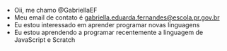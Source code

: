 - Oii, me chamo @GabriellaEF
- Meu email de contato é gabriella.eduarda.fernandes@escola.pr.gov.br
- Eu estou interessado em aprender  programar novas linguagens
- Eu estou aprendendo a programar recentemente a linguagem de JavaScript e Scratch

